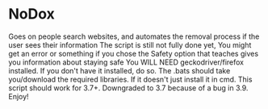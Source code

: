 # NoDox
Goes on people search websites, and automates the removal process if the user sees their information
The script is still not fully done yet, You might get an error or something if you chose the Safety option that teaches gives you information about staying safe
You WILL NEED geckodriver/firefox installed. If you don't have it installed, do so. The .bats should take you/download the required libraries. If it doesn't just install it in cmd. This script should work for 3.7+. Downgraded to 3.7 because of a bug in 3.9. Enjoy!
